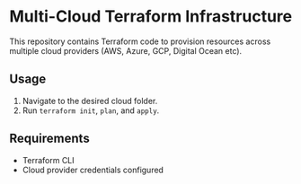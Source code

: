 # Multi-Cloud Terraform Infrastructure

This repository contains Terraform code to provision resources across multiple cloud providers (AWS, Azure, GCP, Digital Ocean etc).


## Usage
1. Navigate to the desired cloud folder.
2. Run `terraform init`, `plan`, and `apply`.

## Requirements
- Terraform CLI
- Cloud provider credentials configured
